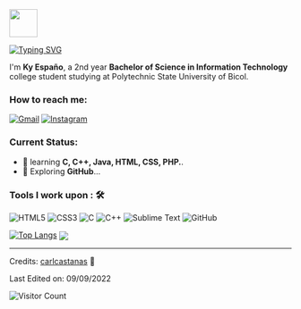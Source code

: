 <!--
**Kaisunoo** is a ✨ _special_ ✨ repository because its `README.md` (this file) appears on your GitHub profile.

Here are some ideas to get you started:

- 🔭 I’m currently working on ...
- 🌱 I’m currently learning ...
- 👯 I’m looking to collaborate on ...
- 🤔 I’m looking for help with ...
- 💬 Ask me about ...
- 📫 How to reach me: ...
- 😄 Pronouns: ...
- ⚡ Fun fact: ...
-->
<img src="https://c.tenor.com/VpDBCcqCP0IAAAAC/dinosaur-pixel-art.gif" width="50"/> 

[![Typing SVG](https://readme-typing-svg.herokuapp.com?font=courier+prime&size=24&duration=6000&pause=1000&color=FF9D00&center=true&width=435&lines=I'm+Kaisunoo;Learner+of+a+Trade;Information+Technology+Student;1%CE%9EX0-%E2%84%93)](https://git.io/typing-svg)

I'm **Ky Españo**, a 2nd year **Bachelor of Science in Information Technology** college student studying at Polytechnic State University of Bicol.<br>

### How to reach me:	
<a href="mailto: ky.espano@gmail.com"> <img alt="Gmail" src="https://img.shields.io/badge/ky.espano@gmail.com-D14836?style=for-the-badge&logo=gmail&logoColor=white"></a>
<a href="https://www.instagram.com/kaisuno.o/"> <img alt="Instagram" src="https://img.shields.io/badge/@kaisuno.o-%23E4405F.svg?style=for-the-badge&logo=Instagram&logoColor=white"></a>

### Current Status:

- 🌱 learning <strong>C, C++, Java, HTML, CSS, PHP.</strong>.
- 🤔 Exploring <strong>GitHub</strong>...

### Tools I work upon : 🛠

<img alt="HTML5" src="https://img.shields.io/badge/html5-%23E34F26.svg?style=for-the-badge&logo=html5&logoColor=white"/> <img alt="CSS3" src="https://img.shields.io/badge/css3-%231572B6.svg?style=for-the-badge&logo=css3&logoColor=white"/> <img alt="C" src="https://img.shields.io/badge/c-%2300599C.svg?style=for-the-badge&logo=c&logoColor=white"/> <img alt="C++" src="https://img.shields.io/badge/c++-%2300599C.svg?style=for-the-badge&logo=c%2B%2B&ogoColor=white"/> <img alt="Sublime Text" src="https://img.shields.io/badge/sublime_text-%23575757.svg?style=for-the-badge&logo=sublime-text&logoColor=important"/> <img alt="GitHub" src="https://img.shields.io/badge/github-%23121011.svg?style=for-the-badge&logo=github&logoColor=white"/>


[![Top Langs](https://github-readme-stats.vercel.app/api/top-langs/?username=kaisunoo&layout=compact)](https://github.com/anuraghazra/github-readme-stats)
<img align="center" src="https://activity-graph.herokuapp.com/graph?username=kaisunoo" />

-----
Credits: [carlcastanas](https://github.com/carlcastanas) 💪

Last Edited on: 09/09/2022

![Visitor Count](https://profile-counter.glitch.me/{er-roarr}/count.svg)
